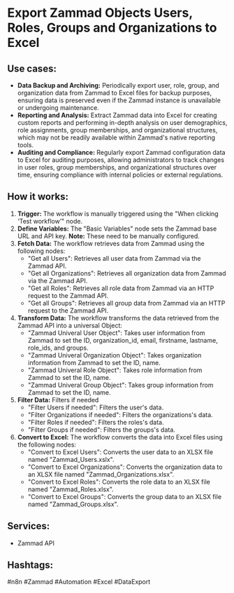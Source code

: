 # Export Zammad Objects Users, Roles, Groups and Organizations to Excel

## Use cases:

- **Data Backup and Archiving:** Periodically export user, role, group, and organization data from Zammad to Excel files for backup purposes, ensuring data is preserved even if the Zammad instance is unavailable or undergoing maintenance.
- **Reporting and Analysis:** Extract Zammad data into Excel for creating custom reports and performing in-depth analysis on user demographics, role assignments, group memberships, and organizational structures, which may not be readily available within Zammad's native reporting tools.
- **Auditing and Compliance:** Regularly export Zammad configuration data to Excel for auditing purposes, allowing administrators to track changes in user roles, group memberships, and organizational structures over time, ensuring compliance with internal policies or external regulations.

## How it works:

1.  **Trigger:** The workflow is manually triggered using the "When clicking ‘Test workflow’" node.
2.  **Define Variables:** The "Basic Variables" node sets the Zammad base URL and API key.  **Note:**  These need to be manually configured.
3.  **Fetch Data:** The workflow retrieves data from Zammad using the following nodes:
    *   "Get all Users": Retrieves all user data from Zammad via the Zammad API.
    *   "Get all Organizations": Retrieves all organization data from Zammad via the Zammad API.
    *   "Get all Roles": Retrieves all role data from Zammad via an HTTP request to the Zammad API.
    *   "Get all Groups": Retrieves all group data from Zammad via an HTTP request to the Zammad API.
4.  **Transform Data:** The workflow transforms the data retrieved from the Zammad API into a universal Object:
    *   "Zammad Univeral User Object": Takes user information from Zammad to set the ID, organization_id, email, firstname, lastname, role_ids, and groups.
    *   "Zammad Univeral Organization Object": Takes organization information from Zammad to set the ID, name.
    *   "Zammad Univeral Role Object": Takes role information from Zammad to set the ID, name.
    *   "Zammad Univeral Group Object": Takes group information from Zammad to set the ID, name.
5.  **Filter Data:** Filters if needed
    *   "Filter Users if needed": Filters the user's data.
    *   "Filter Organizations if needed": Filters the organizations's data.
    *   "Filter Roles if needed": Filters the roles's data.
    *   "Filter Groups if needed": Filters the groups's data.
6.  **Convert to Excel:** The workflow converts the data into Excel files using the following nodes:
    *   "Convert to Excel Users": Converts the user data to an XLSX file named "Zammad\_Users.xslx".
    *   "Convert to Excel Organizations": Converts the organization data to an XLSX file named "Zammad\_Organizations.xlsx".
    *   "Convert to Excel Roles": Converts the role data to an XLSX file named "Zammad\_Roles.xlsx".
    *   "Convert to Excel Groups": Converts the group data to an XLSX file named "Zammad\_Groups.xlsx".

## Services:

-   Zammad API

## Hashtags:

#n8n #Zammad #Automation #Excel #DataExport
